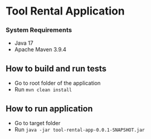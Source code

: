 # Tool Rental Application

### System Requirements
- Java 17
- Apache Maven 3.9.4

## How to build and run tests
- Go to root folder of the application
- Run `mvn clean install`

## How to run application
- Go to target folder
- Run `java -jar tool-rental-app-0.0.1-SNAPSHOT.jar`
